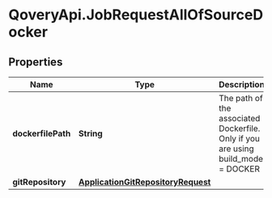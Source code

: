 # QoveryApi.JobRequestAllOfSourceDocker

## Properties

Name | Type | Description | Notes
------------ | ------------- | ------------- | -------------
**dockerfilePath** | **String** | The path of the associated Dockerfile. Only if you are using build_mode &#x3D; DOCKER | [optional] 
**gitRepository** | [**ApplicationGitRepositoryRequest**](ApplicationGitRepositoryRequest.md) |  | [optional] 


